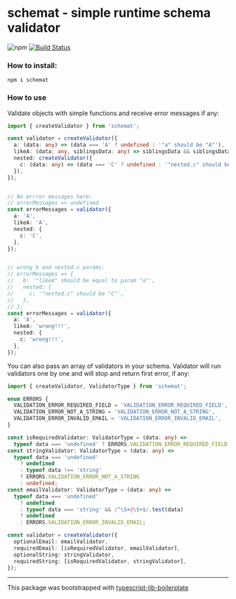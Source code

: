 # schemat - simple runtime schema validator
![npm](https://img.shields.io/npm/v/schemat) [![Build Status](https://travis-ci.com/michal-wrzosek/schemat.svg?branch=master)](https://travis-ci.com/michal-wrzosek/schemat)

### How to install:

```
npm i schemat
```

### How to use

Validate objects with simple functions and receive error messages if any:

```typescript
import { createValidator } from 'schemat';

const validator = createValidator({
  a: (data: any) => (data === 'A' ? undefined : '"a" should be "A"'),
  likeA: (data: any, siblingsData: any) => siblingsData && siblingsData.a === data ? undefined : '"likeA" should be equal to param "a"',
  nested: createValidator({
    c: (data: any) => (data === 'C' ? undefined : '"nested.c" should be "C"'),
  }),
});


// No errror messages here:
// errorMessages => undefined
const errorMessages = validator({
  a: 'A',
  likeA: 'A',
  nested: {
    c: 'C',
  },
});


// wrong b and nested.c params:
// errorMessages => {
//   b: '"likeA" should be equal to param "a"',
//   nested: {
//     c: '"nested.c" should be "C"',
//   },
// };
const errorMessages = validator({
  a: 'A',
  likeA: 'wrong!!!',
  nested: {
    c: 'wrong!!!',
  },
});
```

You can also pass an array of validators in your schema. Validator will run validators one by one and will stop and return first error, if any:

```typescript
import { createValidator, ValidatorType } from 'schemat';

enum ERRORS {
  VALIDATION_ERROR_REQUIRED_FIELD = 'VALIDATION_ERROR_REQUIRED_FIELD',
  VALIDATION_ERROR_NOT_A_STRING = 'VALIDATION_ERROR_NOT_A_STRING',
  VALIDATION_ERROR_INVALID_EMAIL = 'VALIDATION_ERROR_INVALID_EMAIL',
}

const isRequiredValidator: ValidatorType = (data: any) =>
  typeof data === 'undefined' ? ERRORS.VALIDATION_ERROR_REQUIRED_FIELD : undefined;
const stringValidator: ValidatorType = (data: any) =>
  typeof data === 'undefined'
    ? undefined
    : typeof data !== 'string'
    ? ERRORS.VALIDATION_ERROR_NOT_A_STRING
    : undefined;
const emailValidator: ValidatorType = (data: any) =>
  typeof data === 'undefined'
    ? undefined
    : typeof data === 'string' && /^\S+@\S+$/.test(data)
    ? undefined
    : ERRORS.VALIDATION_ERROR_INVALID_EMAIL;

const validator = createValidator({
  optionalEmail: emailValidator,
  requiredEmail: [isRequiredValidator, emailValidator],
  optionalString: stringValidator,
  requiredString: [isRequiredValidator, stringValidator],
});
```

---

This package was bootstrapped with [typescript-lib-boilerplate](https://github.com/michal-wrzosek/typescript-lib-boilerplate)
